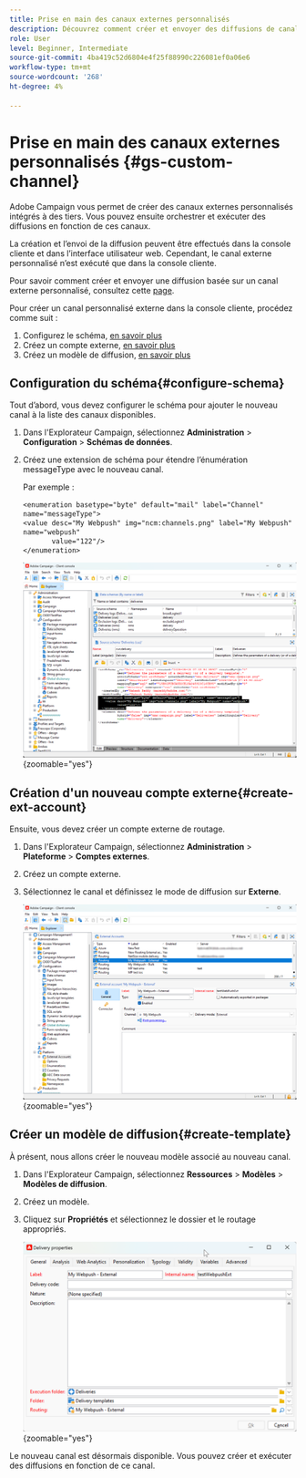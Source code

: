```yaml
---
title: Prise en main des canaux externes personnalisés
description: Découvrez comment créer et envoyer des diffusions de canal externe personnalisées avec Adobe Campaign Web
role: User
level: Beginner, Intermediate
source-git-commit: 4ba419c52d6804e4f25f88990c226081ef0a06e6
workflow-type: tm+mt
source-wordcount: '268'
ht-degree: 4%

---
```



# Prise en main des canaux externes personnalisés {#gs-custom-channel}

Adobe Campaign vous permet de créer des canaux externes personnalisés intégrés à des tiers. Vous pouvez ensuite orchestrer et exécuter des diffusions en fonction de ces canaux.

La création et l’envoi de la diffusion peuvent être effectués dans la console cliente et dans l’interface utilisateur web. Cependant, le canal externe personnalisé n’est exécuté que dans la console cliente.

Pour savoir comment créer et envoyer une diffusion basée sur un canal externe personnalisé, consultez cette [page](https://experienceleague.adobe.com/docs/campaign-web/v8/msg/gs-custom-channel.html).

Pour créer un canal personnalisé externe dans la console cliente, procédez comme suit :

1. Configurez le schéma, [en savoir plus](#configure-schema)
1. Créez un compte externe, [en savoir plus](#create-ext-account)
1. Créez un modèle de diffusion, [en savoir plus](#create-template)

## Configuration du schéma{#configure-schema}

Tout d’abord, vous devez configurer le schéma pour ajouter le nouveau canal à la liste des canaux disponibles.

1. Dans l&#39;Explorateur Campaign, sélectionnez **Administration** > **Configuration** > **Schémas de données**.

1. Créez une extension de schéma pour étendre l’énumération messageType avec le nouveau canal.

   Par exemple :

   ```
   <enumeration basetype="byte" default="mail" label="Channel" name="messageType">
   <value desc="My Webpush" img="ncm:channels.png" label="My Webpush" name="webpush"
          value="122"/>
   </enumeration>
   ```

   ![](assets/cus-schema.png){zoomable="yes"}

## Création d&#39;un nouveau compte externe{#create-ext-account}

Ensuite, vous devez créer un compte externe de routage.

1. Dans l&#39;Explorateur Campaign, sélectionnez **Administration** > **Plateforme** > **Comptes externes**.

1. Créez un compte externe.

1. Sélectionnez le canal et définissez le mode de diffusion sur **Externe**.

   ![](assets/cus-ext-account.png){zoomable="yes"}

## Créer un modèle de diffusion{#create-template}

À présent, nous allons créer le nouveau modèle associé au nouveau canal.

1. Dans l&#39;Explorateur Campaign, sélectionnez **Ressources** > **Modèles** > **Modèles de diffusion**.

1. Créez un modèle.

1. Cliquez sur **Propriétés** et sélectionnez le dossier et le routage appropriés.

   ![](assets/cus-template.png){zoomable="yes"}

Le nouveau canal est désormais disponible. Vous pouvez créer et exécuter des diffusions en fonction de ce canal.


